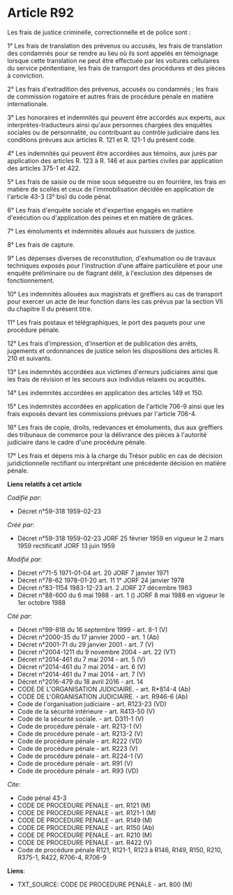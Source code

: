 # Article R92

Les frais de justice criminelle, correctionnelle et de police sont :

1° Les frais de translation des prévenus ou accusés, les frais de translation des condamnés pour se rendre au lieu où ils
sont appelés en témoignage lorsque cette translation ne peut être effectuée par les voitures cellulaires du service
pénitentiaire, les frais de transport des procédures et des pièces à conviction.

2° Les frais d'extradition des prévenus, accusés ou condamnés ; les frais de commission rogatoire et autres frais de
procédure pénale en matière internationale.

3° Les honoraires et indemnités qui peuvent être accordés aux experts, aux interprètes-traducteurs ainsi qu'aux personnes
chargées des enquêtes sociales ou de personnalité, ou contribuant au contrôle judiciaire dans les conditions prévues aux
articles R. 121 et R. 121-1 du présent code.

4° Les indemnités qui peuvent être accordées aux témoins, aux jurés par application des articles R. 123 à R. 146 et aux
parties civiles par application des articles 375-1 et 422.

5° Les frais de saisie ou de mise sous séquestre ou en fourrière, les frais en matière de scellés et ceux de l'immobilisation
décidée en application de l'article 43-3 (3° bis) du code pénal.

6° Les frais d'enquête sociale et d'expertise engagés en matière d'exécution ou d'application des peines et en matière de
grâces.

7° Les émoluments et indemnités alloués aux huissiers de justice.

8° Les frais de capture.

9° Les dépenses diverses de reconstitution, d'exhumation ou de travaux techniques exposés pour l'instruction d'une affaire
particulière et pour une enquête préliminaire ou de flagrant délit, à l'exclusion des dépenses de fonctionnement.

10° Les indemnités allouées aux magistrats et greffiers au cas de transport pour exercer un acte de leur fonction dans les
cas prévus par la section VII du chapitre II du présent titre.

11° Les frais postaux et télégraphiques, le port des paquets pour une procédure pénale.

12° Les frais d'impression, d'insertion et de publication des arrêts, jugements et ordonnances de justice selon les
dispositions des articles R. 210 et suivants.

13° Les indemnités accordées aux victimes d'erreurs judiciaires ainsi que les frais de révision et les secours aux individus
relaxés ou acquittés.

14° Les indemnités accordées en application des articles 149 et 150.

15° Les indemnités accordées en application de l'article 706-9 ainsi que les frais exposés devant les commissions prévues par
l'article 706-4.

16° Les frais de copie, droits, redevances et émoluments, dus aux greffiers des tribunaux de commerce pour la délivrance des
pièces à l'autorité judiciaire dans le cadre d'une procédure pénale.

17° Les frais et dépens mis à la charge du Trésor public en cas de décision juridictionnelle rectifiant ou interprétant une
précédente décision en matière pénale.

**Liens relatifs à cet article**

_Codifié par_:

  - Décret n°59-318 1959-02-23

_Créé par_:

  - Décret n°59-318 1959-02-23 JORF 25 février 1959 en vigueur le 2 mars 1959 rectificatif JORF 13 juin 1959

_Modifié par_:

  - Décret n°71-5 1971-01-04 art. 20 JORF 7 janvier 1971
  - Décret n°78-62 1978-01-20 art. 11 1° JORF 24 janvier 1978
  - Décret n°83-1154 1983-12-23 art. 2 JORF 27 décembre 1983
  - Décret n°88-600 du 6 mai 1988 - art. 1 () JORF 8 mai 1988 en vigueur le 1er octobre 1988

_Cité par_:

  - Décret n°99-818 du 16 septembre 1999 - art. 8-1 (V)
  - Décret n°2000-35 du 17 janvier 2000 - art. 1 (Ab)
  - Décret n°2001-71 du 29 janvier 2001 - art. 7 (V)
  - Décret n°2004-1211 du 9 novembre 2004 - art. 22 (VT)
  - Décret n°2014-461 du 7 mai 2014 - art. 5 (V)
  - Décret n°2014-461 du 7 mai 2014 - art. 6 (V)
  - Décret n°2014-461 du 7 mai 2014 - art. 7 (V)
  - Décret n°2016-479 du 18 avril 2016 - art. 14
  - CODE DE L'ORGANISATION JUDICIAIRE. - art. R*814-4 (Ab)
  - CODE DE L'ORGANISATION JUDICIAIRE. - art. R946-6 (Ab)
  - Code de l'organisation judiciaire - art. R123-23 (VD)
  - Code de la sécurité intérieure - art. R413-50 (V)
  - Code de la sécurité sociale. - art. D311-1 (V)
  - Code de procédure pénale - art. R213-1 (V)
  - Code de procédure pénale - art. R213-2 (V)
  - Code de procédure pénale - art. R222 (VD)
  - Code de procédure pénale - art. R223 (V)
  - Code de procédure pénale - art. R224-1 (V)
  - Code de procédure pénale - art. R91 (V)
  - Code de procédure pénale - art. R93 (VD)

_Cite_:

  - Code pénal 43-3
  - CODE DE PROCEDURE PENALE - art. R121 (M)
  - CODE DE PROCEDURE PENALE - art. R121-1 (M)
  - CODE DE PROCEDURE PENALE - art. R149 (M)
  - CODE DE PROCEDURE PENALE - art. R150 (Ab)
  - CODE DE PROCEDURE PENALE - art. R210 (M)
  - CODE DE PROCEDURE PENALE - art. R422 (V)
  - Code de procédure pénale R121, R121-1, R123 à R146, R149, R150, R210, R375-1, R422, R706-4, R706-9

**Liens**:

  - TXT_SOURCE: CODE DE PROCEDURE PENALE - art. 800 (M)
